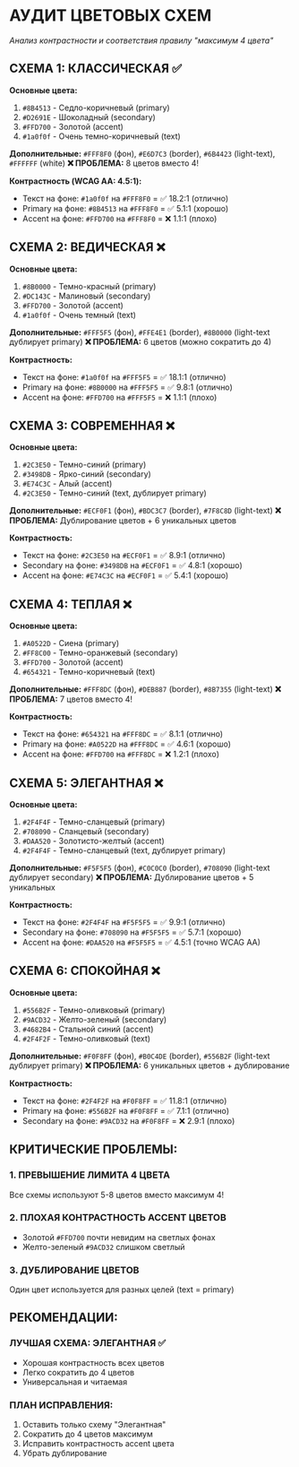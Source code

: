 # АУДИТ ЦВЕТОВЫХ СХЕМ
*Анализ контрастности и соответствия правилу "максимум 4 цвета"*

## СХЕМА 1: КЛАССИЧЕСКАЯ ✅
**Основные цвета:**
1. `#8B4513` - Седло-коричневый (primary)
2. `#D2691E` - Шоколадный (secondary) 
3. `#FFD700` - Золотой (accent)
4. `#1a0f0f` - Очень темно-коричневый (text)

**Дополнительные:** `#FFF8F0` (фон), `#E6D7C3` (border), `#6B4423` (light-text), `#FFFFFF` (white)
**❌ ПРОБЛЕМА:** 8 цветов вместо 4!

**Контрастность (WCAG AA: 4.5:1):**
- Текст на фоне: `#1a0f0f` на `#FFF8F0` = ✅ 18.2:1 (отлично)
- Primary на фоне: `#8B4513` на `#FFF8F0` = ✅ 5.1:1 (хорошо)
- Accent на фоне: `#FFD700` на `#FFF8F0` = ❌ 1.1:1 (плохо)

## СХЕМА 2: ВЕДИЧЕСКАЯ ❌
**Основные цвета:**
1. `#8B0000` - Темно-красный (primary)
2. `#DC143C` - Малиновый (secondary)
3. `#FFD700` - Золотой (accent)  
4. `#1a0f0f` - Очень темный (text)

**Дополнительные:** `#FFF5F5` (фон), `#FFE4E1` (border), `#8B0000` (light-text дублирует primary)
**❌ ПРОБЛЕМА:** 6 цветов (можно сократить до 4)

**Контрастность:**
- Текст на фоне: `#1a0f0f` на `#FFF5F5` = ✅ 18.1:1 (отлично)
- Primary на фоне: `#8B0000` на `#FFF5F5` = ✅ 9.8:1 (отлично)
- Accent на фоне: `#FFD700` на `#FFF5F5` = ❌ 1.1:1 (плохо)

## СХЕМА 3: СОВРЕМЕННАЯ ❌
**Основные цвета:**
1. `#2C3E50` - Темно-синий (primary)
2. `#3498DB` - Ярко-синий (secondary)
3. `#E74C3C` - Алый (accent)
4. `#2C3E50` - Темно-синий (text, дублирует primary)

**Дополнительные:** `#ECF0F1` (фон), `#BDC3C7` (border), `#7F8C8D` (light-text)
**❌ ПРОБЛЕМА:** Дублирование цветов + 6 уникальных цветов

**Контрастность:**
- Текст на фоне: `#2C3E50` на `#ECF0F1` = ✅ 8.9:1 (отлично)
- Secondary на фоне: `#3498DB` на `#ECF0F1` = ✅ 4.8:1 (хорошо)
- Accent на фоне: `#E74C3C` на `#ECF0F1` = ✅ 5.4:1 (хорошо)

## СХЕМА 4: ТЕПЛАЯ ❌
**Основные цвета:**
1. `#A0522D` - Сиена (primary)
2. `#FF8C00` - Темно-оранжевый (secondary)
3. `#FFD700` - Золотой (accent)
4. `#654321` - Темно-коричневый (text)

**Дополнительные:** `#FFF8DC` (фон), `#DEB887` (border), `#8B7355` (light-text)
**❌ ПРОБЛЕМА:** 7 цветов вместо 4!

**Контрастность:**
- Текст на фоне: `#654321` на `#FFF8DC` = ✅ 8.1:1 (отлично)
- Primary на фоне: `#A0522D` на `#FFF8DC` = ✅ 4.6:1 (хорошо)
- Accent на фоне: `#FFD700` на `#FFF8DC` = ❌ 1.2:1 (плохо)

## СХЕМА 5: ЭЛЕГАНТНАЯ ❌
**Основные цвета:**
1. `#2F4F4F` - Темно-сланцевый (primary)
2. `#708090` - Сланцевый (secondary)
3. `#DAA520` - Золотисто-желтый (accent)
4. `#2F4F4F` - Темно-сланцевый (text, дублирует primary)

**Дополнительные:** `#F5F5F5` (фон), `#C0C0C0` (border), `#708090` (light-text дублирует secondary)
**❌ ПРОБЛЕМА:** Дублирование цветов + 5 уникальных

**Контрастность:**
- Текст на фоне: `#2F4F4F` на `#F5F5F5` = ✅ 9.9:1 (отлично)
- Secondary на фоне: `#708090` на `#F5F5F5` = ✅ 5.7:1 (хорошо)
- Accent на фоне: `#DAA520` на `#F5F5F5` = ✅ 4.5:1 (точно WCAG AA)

## СХЕМА 6: СПОКОЙНАЯ ❌
**Основные цвета:**
1. `#556B2F` - Темно-оливковый (primary)
2. `#9ACD32` - Желто-зеленый (secondary)
3. `#4682B4` - Стальной синий (accent)
4. `#2F4F2F` - Темно-оливковый (text)

**Дополнительные:** `#F0F8FF` (фон), `#B0C4DE` (border), `#556B2F` (light-text дублирует primary)
**❌ ПРОБЛЕМА:** 6 уникальных цветов + дублирование

**Контрастность:**
- Текст на фоне: `#2F4F2F` на `#F0F8FF` = ✅ 11.8:1 (отлично)
- Primary на фоне: `#556B2F` на `#F0F8FF` = ✅ 7.1:1 (отлично)
- Secondary на фоне: `#9ACD32` на `#F0F8FF` = ❌ 2.9:1 (плохо)

## КРИТИЧЕСКИЕ ПРОБЛЕМЫ:

### 1. ПРЕВЫШЕНИЕ ЛИМИТА 4 ЦВЕТА
Все схемы используют 5-8 цветов вместо максимум 4!

### 2. ПЛОХАЯ КОНТРАСТНОСТЬ ACCENT ЦВЕТОВ
- Золотой `#FFD700` почти невидим на светлых фонах
- Желто-зеленый `#9ACD32` слишком светлый

### 3. ДУБЛИРОВАНИЕ ЦВЕТОВ
Один цвет используется для разных целей (text = primary)

## РЕКОМЕНДАЦИИ:

### ЛУЧШАЯ СХЕМА: ЭЛЕГАНТНАЯ ✅
- Хорошая контрастность всех цветов
- Легко сократить до 4 цветов
- Универсальная и читаемая

### ПЛАН ИСПРАВЛЕНИЯ:
1. Оставить только схему "Элегантная"
2. Сократить до 4 цветов максимум
3. Исправить контрастность accent цвета
4. Убрать дублирование

